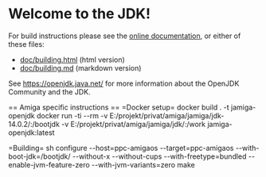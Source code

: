 # Welcome to the JDK!

For build instructions please see the
[online documentation](https://openjdk.java.net/groups/build/doc/building.html),
or either of these files:

- [doc/building.html](doc/building.html) (html version)
- [doc/building.md](doc/building.md) (markdown version)

See <https://openjdk.java.net/> for more information about
the OpenJDK Community and the JDK.

== Amiga specific instructions ==
=Docker setup=
docker build . -t jamiga-openjdk
docker run -ti --rm -v  E:/projekt/privat/amiga/jamiga/jdk-14.0.2/:/bootjdk -v E:/projekt/privat/amiga/jamiga/jdk/:/work jamiga-openjdk:latest

=Building= 
sh configure --host=ppc-amigaos --target=ppc-amigaos --with-boot-jdk=/bootjdk/ --without-x --without-cups --with-freetype=bundled --enable-jvm-feature-zero --with-jvm-variants=zero 
make





